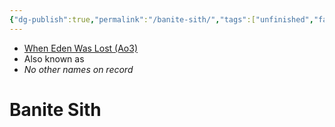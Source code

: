 ```yaml
---
{"dg-publish":true,"permalink":"/banite-sith/","tags":["unfinished","faction"]}
---
```


- [When Eden Was Lost (Ao3)](https://archiveofourown.org/works/19334440/chapters/45992584)
- Also known as
- *No other names on record*
# Banite Sith 


